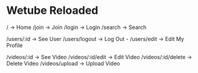 # Wetube Reloaded

/ -> Home
/join -> Join
/login -> Login
/search -> Search

/users/:id -> See User
/users/logout -> Log Out -
/users/edit -> Edit My Profile

/videos/:id -> See Video
/videos/:id/edit -> Edit Video
/videos/:id/delete -> Delete Video
/videos/upload -> Upload Video
